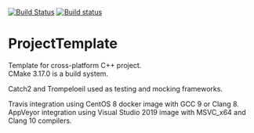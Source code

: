 [![Build Status](https://travis-ci.com/vglad/ProjectTemplate.svg?branch=master)](https://travis-ci.com/vglad/ProjectTemplate)
[![Build status](https://ci.appveyor.com/api/projects/status/kq2el09m6yel7hdl?svg=true)](https://ci.appveyor.com/project/vglad/projecttemplate)

# ProjectTemplate
Template for cross-platform C++ project.<br/>
CMake 3.17.0 is a build system.

Catch2 and Trompeloeil used as testing and mocking frameworks.

Travis integration using CentOS 8 docker image with GCC 9 or Clang 8.<br/>
AppVeyor integration using Visual Studio 2019 image with MSVC_x64 and Clang 10 compilers.